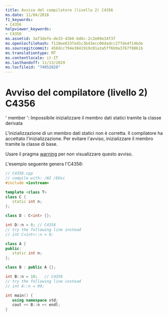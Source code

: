 ```yaml
---
title: Avviso del compilatore (livello 2) C4356
ms.date: 11/04/2016
f1_keywords:
- C4356
helpviewer_keywords:
- C4356
ms.assetid: 3af3defe-de33-43b6-bd6c-2c2e09e34f3f
ms.openlocfilehash: f110ee633fed1c3b43ecc06dadcc27fde4f14bde
ms.sourcegitcommit: 458dcc794e3841919c01a3a5ff6b9a3767f8861b
ms.translationtype: MT
ms.contentlocale: it-IT
ms.lasthandoff: 11/13/2019
ms.locfileid: "74052028"
---
```

# <a name="compiler-warning-level-2-c4356"></a>Avviso del compilatore (livello 2) C4356

' member ': Impossibile inizializzare il membro dati statici tramite la classe derivata

L'inizializzazione di un membro dati statici non è corretta. Il compilatore ha accettato l'inizializzazione. Per evitare l'avviso, inizializzare il membro tramite la classe di base.

Usare il pragma [warning](../../preprocessor/warning.md) per non visualizzare questo avviso.

L'esempio seguente genera l'C4356:

```cpp
// C4356.cpp
// compile with: /W2 /EHsc
#include <iostream>

template <class T>
class C {
   static int n;
};

class D : C<int> {};

int D::n = 0; // C4356
// try the following line instead
// int C<int>::n = 0;

class A {
public:
   static int n;
};

class B : public A {};

int B::n = 10;   // C4356
// try the following line instead
// int A::n = 99;

int main() {
   using namespace std;
   cout << B::n << endl;
}
```